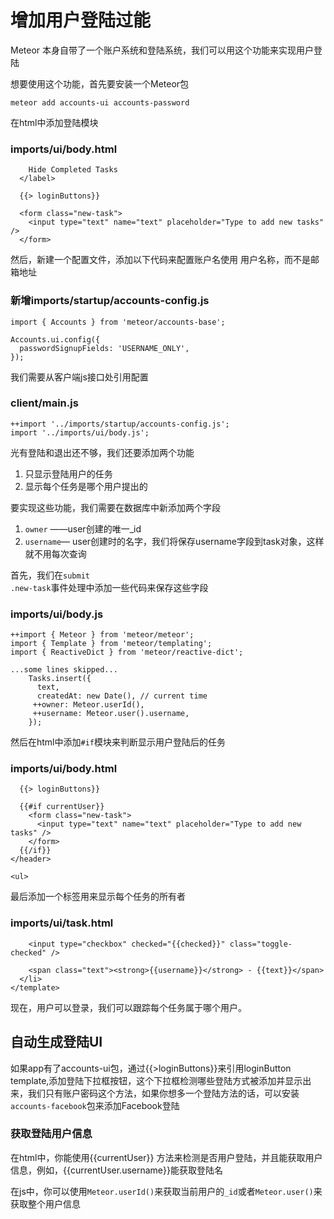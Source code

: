 # 增加用户登陆过能

Meteor 本身自带了一个账户系统和登陆系统，我们可以用这个功能来实现用户登陆

想要使用这个功能，首先要安装一个Meteor包
    
    meteor add accounts-ui accounts-password

在html中添加登陆模块

### imports/ui/body.html

        Hide Completed Tasks
      </label>
 
      {{> loginButtons}}
 
      <form class="new-task">
        <input type="text" name="text" placeholder="Type to add new tasks" />
      </form>
      
然后，新建一个配置文件，添加以下代码来配置账户名使用 用户名称，而不是邮箱地址

### 新增imports/startup/accounts-config.js

    import { Accounts } from 'meteor/accounts-base';
     
    Accounts.ui.config({
      passwordSignupFields: 'USERNAME_ONLY',
    });
    
我们需要从客户端js接口处引用配置
### client/main.js

    ++import '../imports/startup/accounts-config.js';
    import '../imports/ui/body.js';
    
光有登陆和退出还不够，我们还要添加两个功能

1. 只显示登陆用户的任务
2. 显示每个任务是哪个用户提出的

要实现这些功能，我们需要在数据库中新添加两个字段

1. <code>owner</code> ——user创建的唯一_id
2. <code>username</code>— user创建时的名字，我们将保存username字段到task对象，这样就不用每次查询

首先，我们在<code>submit .new-task</code>事件处理中添加一些代码来保存这些字段
### imports/ui/body.js
    ++import { Meteor } from 'meteor/meteor';
    import { Template } from 'meteor/templating';
    import { ReactiveDict } from 'meteor/reactive-dict';
     
    ...some lines skipped...
        Tasks.insert({
          text,
          createdAt: new Date(), // current time
         ++owner: Meteor.userId(),
         ++username: Meteor.user().username,
        });

然后在html中添加<code>#if</code>模块来判断显示用户登陆后的任务

### imports/ui/body.html
     
      {{> loginButtons}}
 
      {{#if currentUser}}
        <form class="new-task">
          <input type="text" name="text" placeholder="Type to add new tasks" />
        </form>
      {{/if}}
    </header>
 
    <ul>
    
最后添加一个标签用来显示每个任务的所有者
### imports/ui/task.html

        <input type="checkbox" checked="{{checked}}" class="toggle-checked" />
     
        <span class="text"><strong>{{username}}</strong> - {{text}}</span>
      </li>
    </template>
    
现在，用户可以登录，我们可以跟踪每个任务属于哪个用户。

## 自动生成登陆UI

如果app有了accounts-ui包，通过{{>loginButtons}}来引用loginButton template,添加登陆下拉框按钮，这个下拉框检测哪些登陆方式被添加并显示出来，我们只有账户密码这个方法，如果你想多一个登陆方法的话，可以安装<code>accounts-facebook</code>包来添加Facebook登陆

### 获取登陆用户信息

在html中，你能使用{{currentUser}} 方法来检测是否用户登陆，并且能获取用户信息，例如，{{currentUser.username}}能获取登陆名

在js中，你可以使用<code>Meteor.userId()</code>来获取当前用户的<code>_id</code>或者<code>Meteor.user()</code>来获取整个用户信息

